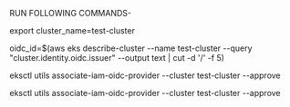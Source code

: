 RUN FOLLOWING COMMANDS-

export cluster_name=test-cluster

oidc_id=$(aws eks describe-cluster --name test-cluster --query "cluster.identity.oidc.issuer" --output text | cut -d '/' -f 5) 

eksctl utils associate-iam-oidc-provider --cluster test-cluster  --approve

eksctl utils associate-iam-oidc-provider --cluster test-cluster  --approve
